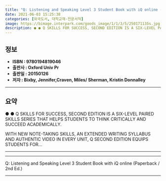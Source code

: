 ```yaml
---
title: "Q: Listening and Speaking Level 3 Student Book with iQ online (Paperback / 2nd Ed.)"
date: 2021-06-03 15:25:38
categories: [외국도서, 대학교재-전문서적]
image: https://bimage.interpark.com/goods_image/1/1/3/5/250171135s.jpg
description: ● ● Q SKILLS FOR SUCCESS, SECOND EDITION IS A SIX-LEVEL PAIRED SKILLS SERIES THAT HELPS STUDENTS TO THINK CRITICALLY AND SUCCEED ACADEMICALLY. WITH NEW NOTE-
---
```


## **정보**

- **ISBN : 9780194819046**
- **출판사 : Oxford Univ Pr**
- **출판일 : 20150126**
- **저자 : Bixby, Jennifer,Craven, Miles/ Sherman, Kristin Donnalley**

------



## **요약**

●  ●  Q SKILLS FOR SUCCESS, SECOND EDITION IS A SIX-LEVEL PAIRED SKILLS SERIES THAT HELPS STUDENTS TO THINK CRITICALLY AND SUCCEED ACADEMICALLY.

WITH NEW NOTE-TAKING SKILLS, AN EXTENDED WRITING SYLLABUS AND AUTHENTIC VIDEO IN EVERY UNIT, Q SECOND EDITION EQUIPS STUDENTS FOR... 

------



------


Q: Listening and Speaking Level 3 Student Book with iQ online (Paperback / 2nd Ed.) 

------


